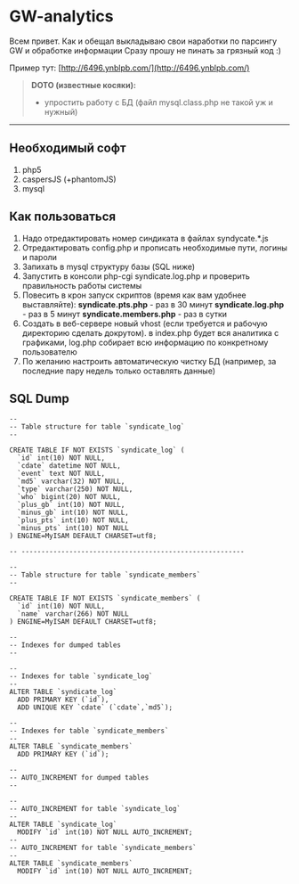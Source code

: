 GW-analytics
===================
Всем привет. Как и обещал выкладываю свои наработки по парсингу GW и обработке информации
Сразу прошу не пинать за грязный код :)

Пример тут: [http://6496.ynblpb.com/](http://6496.ynblpb.com/)

> **DOTO (известные косяки):**
> - упростить работу с БД (файл mysql.class.php не такой уж и нужный)

----------
Необходимый софт
-------------
 1. php5
 2. caspersJS (+phantomJS)
 3. mysql

Как пользоваться
-------------
 1. Надо отредактировать номер синдиката в файлах syndycate.*.js
 2. Отредактировать config.php и прописать необходимые пути, логины и пароли
 3. Запихать в mysql структуру базы (SQL ниже)
 4. Запустить в консоли php-cgi syndicate.log.php и проверить правильность работы системы
 5. Повесить в крон запуск скриптов (время как вам удобнее выставляйте):
	 **syndicate.pts.php** - раз в 30 минут
	 **syndicate.log.php** - раз в 5 минут
	 **syndicate.members.php** - раз в сутки
 6. Создать в веб-сервере новый vhost (если требуется и рабочую директорию сделать докрутом). в index.php будет вся аналитика с графиками, log.php собирает всю информацию по конкретному пользователю
 7. По желанию настроить автоматическую чистку БД (например, за последние пару недель только оставлять данные)


SQL Dump
-------------
```
--
-- Table structure for table `syndicate_log`
--

CREATE TABLE IF NOT EXISTS `syndicate_log` (
  `id` int(10) NOT NULL,
  `cdate` datetime NOT NULL,
  `event` text NOT NULL,
  `md5` varchar(32) NOT NULL,
  `type` varchar(250) NOT NULL,
  `who` bigint(20) NOT NULL,
  `plus_gb` int(10) NOT NULL,
  `minus_gb` int(10) NOT NULL,
  `plus_pts` int(10) NOT NULL,
  `minus_pts` int(10) NOT NULL
) ENGINE=MyISAM DEFAULT CHARSET=utf8;

-- --------------------------------------------------------

--
-- Table structure for table `syndicate_members`
--

CREATE TABLE IF NOT EXISTS `syndicate_members` (
  `id` int(10) NOT NULL,
  `name` varchar(266) NOT NULL
) ENGINE=MyISAM DEFAULT CHARSET=utf8;

--
-- Indexes for dumped tables
--

--
-- Indexes for table `syndicate_log`
--
ALTER TABLE `syndicate_log`
  ADD PRIMARY KEY (`id`),
  ADD UNIQUE KEY `cdate` (`cdate`,`md5`);

--
-- Indexes for table `syndicate_members`
--
ALTER TABLE `syndicate_members`
  ADD PRIMARY KEY (`id`);

--
-- AUTO_INCREMENT for dumped tables
--

--
-- AUTO_INCREMENT for table `syndicate_log`
--
ALTER TABLE `syndicate_log`
  MODIFY `id` int(10) NOT NULL AUTO_INCREMENT;
--
-- AUTO_INCREMENT for table `syndicate_members`
--
ALTER TABLE `syndicate_members`
  MODIFY `id` int(10) NOT NULL AUTO_INCREMENT;

```



